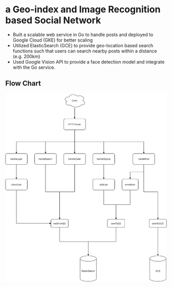 # a Geo-index and Image Recognition based Social Network
* Built a scalable web service in Go to handle posts and deployed to Google Cloud (GKE) for better scaling
* Utilized ElasticSearch (GCE) to provide geo-location based search functions such that users can search nearby posts within a distance (e.g. 200km)
* Used Google Vision API to provide a face detection model and integrate with the Go service.

## Flow Chart
![Flow Chart](Go_Around.png)
